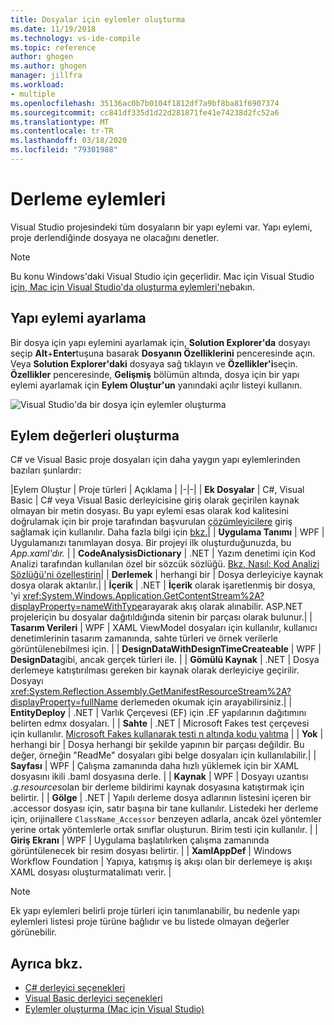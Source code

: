 ```yaml
---
title: Dosyalar için eylemler oluşturma
ms.date: 11/19/2018
ms.technology: vs-ide-compile
ms.topic: reference
author: ghogen
ms.author: ghogen
manager: jillfra
ms.workload:
- multiple
ms.openlocfilehash: 35136ac0b7b0104f1812df7a9bf8ba81f6907374
ms.sourcegitcommit: cc841df335d1d22d281871fe41e74238d2fc52a6
ms.translationtype: MT
ms.contentlocale: tr-TR
ms.lasthandoff: 03/18/2020
ms.locfileid: "79301988"
---
```

# <a name="build-actions"></a>Derleme eylemleri

Visual Studio projesindeki tüm dosyaların bir yapı eylemi var. Yapı eylemi, proje derlendiğinde dosyaya ne olacağını denetler.

> [!NOTE]
> Bu konu Windows'daki Visual Studio için geçerlidir. Mac için Visual Studio [için, Mac için Visual Studio'da oluşturma eylemleri'ne](/visualstudio/mac/build-actions)bakın.

## <a name="set-a-build-action"></a>Yapı eylemi ayarlama

Bir dosya için yapı eylemini ayarlamak için, **Solution Explorer'da** dosyayı seçip **Alt**+**Enter**tuşuna basarak **Dosyanın Özelliklerini** penceresinde açın. Veya **Solution Explorer'daki** dosyaya sağ tıklayın ve **Özellikler'i**seçin. **Özellikler** penceresinde, **Gelişmiş** bölümün altında, dosya için bir yapı eylemi ayarlamak için **Eylem Oluştur'un** yanındaki açılır listeyi kullanın.

![Visual Studio'da bir dosya için eylemler oluşturma](media/build-actions.png)

## <a name="build-action-values"></a>Eylem değerleri oluşturma

C# ve Visual Basic proje dosyaları için daha yaygın yapı eylemlerinden bazıları şunlardır:

|Eylem Oluştur | Proje türleri | Açıklama |
|-|-|
| **Ek Dosyalar** | C#, Visual Basic | C# veya Visual Basic derleyicisine giriş olarak geçirilen kaynak olmayan bir metin dosyası. Bu yapı eylemi esas olarak kod kalitesini doğrulamak için bir proje tarafından başvurulan [çözümleyicilere](../code-quality/roslyn-analyzers-overview.md) giriş sağlamak için kullanılır. Daha fazla bilgi için [bkz.](https://github.com/dotnet/roslyn/blob/master/docs/analyzers/Using%20Additional%20Files.md)|
| **Uygulama Tanımı** | WPF | Uygulamanızı tanımlayan dosya. Bir projeyi ilk oluşturduğunuzda, bu *App.xaml'dır.* |
| **CodeAnalysisDictionary** | .NET | Yazım denetimi için Kod Analizi tarafından kullanılan özel bir sözcük sözlüğü. [Bkz. Nasıl: Kod Analizi Sözlüğü'ni özelleştirin](../code-quality/how-to-customize-the-code-analysis-dictionary.md)|
| **Derlemek** | herhangi bir | Dosya derleyiciye kaynak dosya olarak aktarılır.|
| **İçerik** | .NET | **İçerik** olarak işaretlenmiş bir dosya, 'yi <xref:System.Windows.Application.GetContentStream%2A?displayProperty=nameWithType>arayarak akış olarak alınabilir. ASP.NET projeleriçin bu dosyalar dağıtıldığında sitenin bir parçası olarak bulunur.|
| **Tasarım Verileri** | WPF | XAML ViewModel dosyaları için kullanılır, kullanıcı denetimlerinin tasarım zamanında, sahte türleri ve örnek verilerle görüntülenebilmesi için. |
| **DesignDataWithDesignTimeCreateable** | WPF | **DesignData**gibi, ancak gerçek türleri ile.  |
| **Gömülü Kaynak** | .NET | Dosya derlemeye katıştırılması gereken bir kaynak olarak derleyiciye geçirilir. Dosyayı <xref:System.Reflection.Assembly.GetManifestResourceStream%2A?displayProperty=fullName> derlemeden okumak için arayabilirsiniz.|
| **EntityDeploy** | .NET | Varlık Çerçevesi (EF) için .EF yapılarının dağıtımını belirten edmx dosyaları. |
| **Sahte** | .NET | Microsoft Fakes test çerçevesi için kullanılır. [Microsoft Fakes kullanarak testi n altında kodu yalıtma](../test/isolating-code-under-test-with-microsoft-fakes.md) |
| **Yok** | herhangi bir | Dosya herhangi bir şekilde yapının bir parçası değildir. Bu değer, örneğin "ReadMe" dosyaları gibi belge dosyaları için kullanılabilir.|
| **Sayfası** | WPF | Çalışma zamanında daha hızlı yüklemek için bir XAML dosyasını ikili .baml dosyasına derle. |
| **Kaynak** | WPF | Dosyayı uzantısı *.g.resources*olan bir derleme bildirimi kaynak dosyasına katıştırmak için belirtir. |
| **Gölge** | .NET | Yapılı derleme dosya adlarının listesini içeren bir .accessor dosyası için, satır başına bir tane kullanılır. Listedeki her derleme için, orijinallere `ClassName_Accessor` benzeyen adlarla, ancak özel yöntemler yerine ortak yöntemlerle ortak sınıflar oluşturun. Birim testi için kullanılır. |
| **Giriş Ekranı** | WPF | Uygulama başlatılırken çalışma zamanında görüntülenecek bir resim dosyası belirtir. |
| **XamlAppDef** | Windows Workflow Foundation | Yapıya, katışmış iş akışı olan bir derlemeye iş akışı XAML dosyası oluşturmatalimatı verir. |

> [!NOTE]
> Ek yapı eylemleri belirli proje türleri için tanımlanabilir, bu nedenle yapı eylemleri listesi proje türüne bağlıdır ve bu listede olmayan değerler görünebilir.

## <a name="see-also"></a>Ayrıca bkz.

- [C# derleyici seçenekleri](/dotnet/csharp/language-reference/compiler-options/listed-alphabetically)
- [Visual Basic derleyici seçenekleri](/dotnet/visual-basic/reference/command-line-compiler/compiler-options-listed-alphabetically)
- [Eylemler oluşturma (Mac için Visual Studio)](/visualstudio/mac/build-actions)
